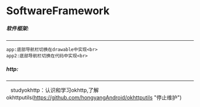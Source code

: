 # SoftwareFramework
##### 软件框架:
------------
    app:底部导航栏切换在drawable中实现<br>
    app2:底部导航栏切换在代码中实现<br>
##### http:
-----------
    studyokhttp：认识和学习okhttp,了解okhttputils(https://github.com/hongyangAndroid/okhttputils "停止维护")<br>
